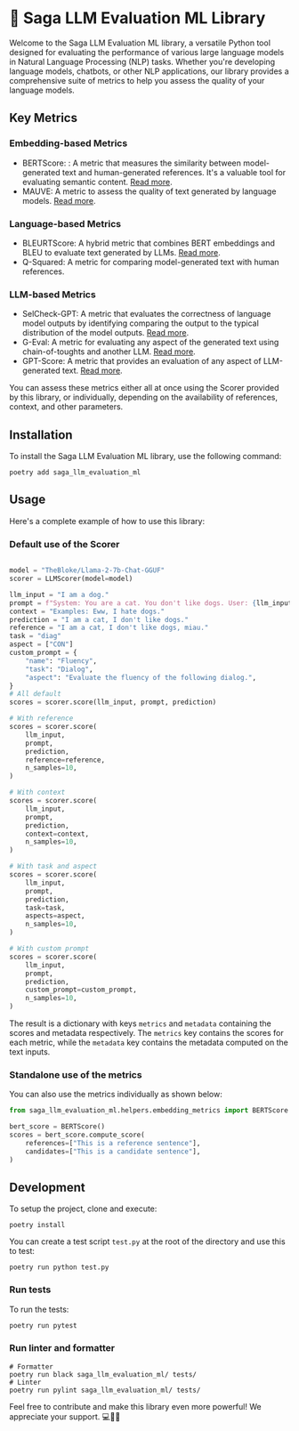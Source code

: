 # 🔮 Saga LLM Evaluation ML Library

Welcome to the Saga LLM Evaluation ML library, a versatile Python tool designed for evaluating the performance of various large language models in Natural Language Processing (NLP) tasks. Whether you're developing language models, chatbots, or other NLP applications, our library provides a comprehensive suite of metrics to help you assess the quality of your language models.

## Key Metrics
### Embedding-based Metrics
- BERTScore: : A metric that measures the similarity between model-generated text and human-generated references. It's a valuable tool for evaluating semantic content. [Read more](https://arxiv.org/pdf/1904.09675.pdf).
- MAUVE: A metric to assess the quality of text generated by language models. [Read more](https://arxiv.org/pdf/2212.14578.pdf).

### Language-based Metrics
- BLEURTScore: A hybrid metric that combines BERT embeddings and BLEU to evaluate text generated by LLMs. [Read more](https://arxiv.org/pdf/2004.04696.pdf).
- Q-Squared: A metric for comparing model-generated text with human references.

### LLM-based Metrics
- SelCheck-GPT: A metric that evaluates the correctness of language model outputs by identifying comparing the output to the typical distribution of the model outputs. [Read more](https://arxiv.org/pdf/2303.08896.pdf).
- G-Eval: A metric for evaluating any aspect of the generated text using chain-of-toughts and another LLM. [Read more](https://arxiv.org/pdf/2303.16634.pdf).
- GPT-Score: A metric that provides an evaluation of any aspect of LLM-generated text. [Read more](https://arxiv.org/pdf/2302.04166.pdf).
  
You can assess these metrics either all at once using the Scorer provided by this library, or individually, depending on the availability of references, context, and other parameters.

## Installation
To install the Saga LLM Evaluation ML library, use the following command:

```poetry add saga_llm_evaluation_ml```

## Usage
Here's a complete example of how to use this library:

### Default use of the Scorer
```python

model = "TheBloke/Llama-2-7b-Chat-GGUF"
scorer = LLMScorer(model=model)

llm_input = "I am a dog."
prompt = f"System: You are a cat. You don't like dogs. User: {llm_input}"
context = "Examples: Eww, I hate dogs."
prediction = "I am a cat, I don't like dogs."
reference = "I am a cat, I don't like dogs, miau."
task = "diag"
aspect = ["CON"]
custom_prompt = {
    "name": "Fluency",
    "task": "Dialog",
    "aspect": "Evaluate the fluency of the following dialog.",
}
# All default
scores = scorer.score(llm_input, prompt, prediction)

# With reference
scores = scorer.score(
    llm_input,
    prompt,
    prediction,
    reference=reference,
    n_samples=10,
)

# With context
scores = scorer.score(
    llm_input,
    prompt,
    prediction,
    context=context,
    n_samples=10,
)

# With task and aspect
scores = scorer.score(
    llm_input,
    prompt,
    prediction,
    task=task,
    aspects=aspect,
    n_samples=10,
)

# With custom prompt
scores = scorer.score(
    llm_input,
    prompt,
    prediction,
    custom_prompt=custom_prompt,
    n_samples=10,
)
```
The result is a dictionary with keys `metrics` and `metadata` containing the scores and metadata respectively.
The `metrics` key contains the scores for each metric, while the `metadata` key contains the metadata computed on the text inputs.


### Standalone use of the metrics
You can also use the metrics individually as shown below:
```python
from saga_llm_evaluation_ml.helpers.embedding_metrics import BERTScore

bert_score = BERTScore()
scores = bert_score.compute_score(
    references=["This is a reference sentence"],
    candidates=["This is a candidate sentence"],
)
```

## Development

To setup the project, clone and execute:

`poetry install`

You can create a test script `test.py` at the root of the directory and use this to test:

`poetry run python test.py`

### Run tests

To run the tests:

```sh
poetry run pytest
```

### Run linter and formatter

```
# Formatter
poetry run black saga_llm_evaluation_ml/ tests/
# Linter
poetry run pylint saga_llm_evaluation_ml/ tests/
```

Feel free to contribute and make this library even more powerful! We appreciate your support. 💻💪🏻
